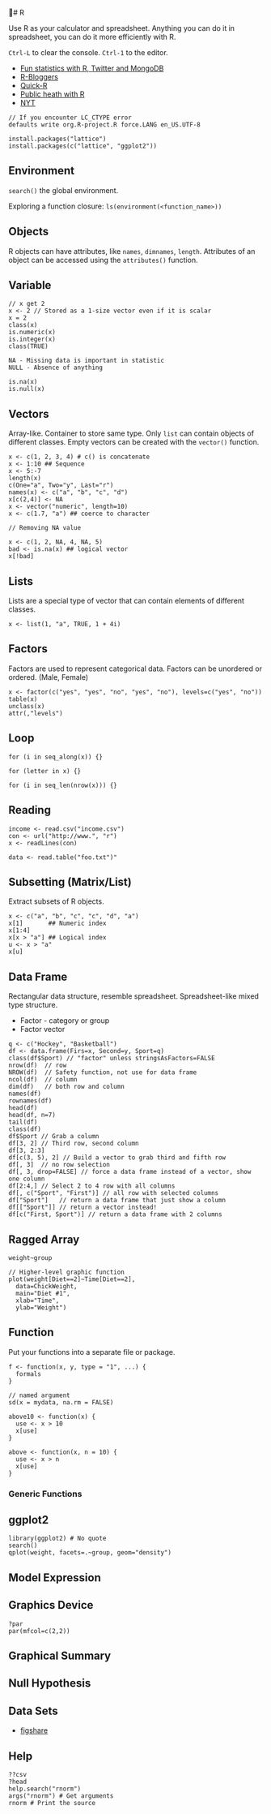 # R

Use R as your calculator and spreadsheet. Anything you can do it in spreadsheet, you can do it more efficiently with R.

`Ctrl-L` to clear the console.
`Ctrl-1` to the editor.

* [Fun statistics with R, Twitter and MongoDB](https://www.mongosoup.de/blog-entry/Fun-Statistics-With-R-Twitter-And-MongoDB.html)
* [R-Bloggers](http://www.r-bloggers.com/)
* [Quick-R](http://www.statmethods.net/)
* [Public heath with R](https://www.youtube.com/watch?v=m3vJJHyL2Os)
* [NYT](https://github.com/TheUpshot/leo-senate-model)

```
// If you encounter LC_CTYPE error
defaults write org.R-project.R force.LANG en_US.UTF-8
```

```
install.packages("lattice")
install.packages(c("lattice", "ggplot2"))
```

## Environment

`search()` the global environment.

Exploring a function closure: `ls(environment(<function_name>))`

## Objects

R objects can have attributes, like `names`, `dimnames`, `length`. Attributes of an object can be accessed using the `attributes()` function.

## Variable

```
// x get 2
x <- 2 // Stored as a 1-size vector even if it is scalar
x = 2
class(x)
is.numeric(x)
is.integer(x)
class(TRUE)

NA - Missing data is important in statistic
NULL - Absence of anything

is.na(x)
is.null(x)
```

## Vectors

Array-like. Container to store same type. Only `list` can contain objects of different classes. Empty vectors can be created with the `vector()` function.

```
x <- c(1, 2, 3, 4) # c() is concatenate
x <- 1:10 ## Sequence
x <- 5:-7
length(x)
c(One="a", Two="y", Last="r")
names(x) <- c("a", "b", "c", "d")
x[c(2,4)] <- NA
x <- vector("numeric", length=10)
x <- c(1.7, "a") ## coerce to character
```

```
// Removing NA value

x <- c(1, 2, NA, 4, NA, 5)
bad <- is.na(x) ## logical vector
x[!bad]
```

## Lists

Lists are a special type of vector that can contain elements of different classes.

```
x <- list(1, "a", TRUE, 1 + 4i)
```

## Factors

Factors are used to represent categorical data. Factors can be unordered or ordered. (Male, Female)

```
x <- factor(c("yes", "yes", "no", "yes", "no"), levels=c("yes", "no"))
table(x)
unclass(x)
attr(,"levels")
```

## Loop

```
for (i in seq_along(x)) {}

for (letter in x) {}

for (i in seq_len(nrow(x))) {}
```

## Reading

```
income <- read.csv("income.csv")
con <- url("http://www.", "r")
x <- readLines(con)

data <- read.table("foo.txt")"
```

## Subsetting (Matrix/List)

Extract subsets of R objects.

```
x <- c("a", "b", "c", "c", "d", "a")
x[1]       ## Numeric index
x[1:4]
x[x > "a"] ## Logical index
u <- x > "a"
x[u]
```

## Data Frame

Rectangular data structure, resemble spreadsheet. Spreadsheet-like mixed type structure.

* Factor - category or group
* Factor vector

```
q <- c("Hockey", "Basketball")
df <- data.frame(Firs=x, Second=y, Sport=q)
class(df$Sport) // "factor" unless stringsAsFactors=FALSE
nrow(df)  // row
NROW(df)  // Safety function, not use for data frame
ncol(df)  // column
dim(df)   // both row and column
names(df)
rownames(df)
head(df)
head(df, n=7)
tail(df)
class(df)
df$Sport // Grab a column
df[3, 2] // Third row, second column
df[3, 2:3]
df[c(3, 5), 2] // Build a vector to grab third and fifth row
df[, 3]  // no row selection
df[, 3, drop=FALSE] // force a data frame instead of a vector, show one column
df[2:4,] // Select 2 to 4 row with all columns
df[, c("Sport", "First")] // all row with selected columns
df["Sport"]   // return a data frame that just show a column
df[["Sport"]] // return a vector instead!
df[c("First, Sport")] // return a data frame with 2 columns
```

## Ragged Array

```
weight~group

// Higher-level graphic function
plot(weight[Diet==2]~Time[Diet==2],
  data=ChickWeight,
  main="Diet #1",
  xlab="Time",
  ylab="Weight")
```

## Function

Put your functions into a separate file or package.

```
f <- function(x, y, type = "1", ...) {
  formals
}

// named argument
sd(x = mydata, na.rm = FALSE)

above10 <- function(x) {
  use <- x > 10
  x[use]
}

above <- function(x, n = 10) {
  use <- x > n
  x[use]
}
```

### Generic Functions



## ggplot2

```
library(ggplot2) # No quote
search()
qplot(weight, facets=.~group, geom="density")
```

## Model Expression

## Graphics Device

```
?par
par(mfcol=c(2,2))
```

## Graphical Summary

## Null Hypothesis

## Data Sets

* [figshare](http://figshare.com/)

## Help

```
??csv
?head
help.search("rnorm")
args("rnorm") # Get arguments
rnorm # Print the source
```